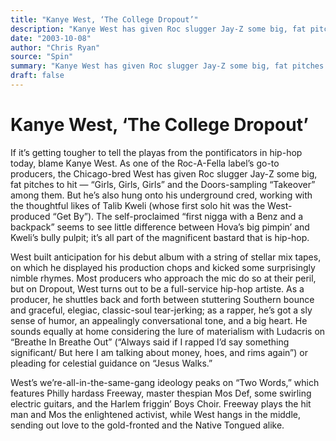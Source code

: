 ```yaml
---
title: "Kanye West, ‘The College Dropout’"
description: "Kanye West has given Roc slugger Jay-Z some big, fat pitches to hit. But he’s also hung onto his underground cred, working with the thoughtful likes of Talib Kweli. West built anticipation for his deb..."
date: "2003-10-08"
author: "Chris Ryan"
source: "Spin"
summary: "Kanye West has given Roc slugger Jay-Z some big, fat pitches to hit. But he’s also hung onto his underground cred, working with the thoughtful likes of Talib Kweli. West built anticipation for his debut album with a string of stellar mix tapes."
draft: false
---
```


# Kanye West, ‘The College Dropout’

If it’s getting tougher to tell the playas from the pontificators in hip-hop today, blame Kanye West. As one of the Roc-A-Fella label’s go-to producers, the Chicago-bred West has given Roc slugger Jay-Z some big, fat pitches to hit — “Girls, Girls, Girls” and the Doors-sampling “Takeover” among them. But he’s also hung onto his underground cred, working with the thoughtful likes of Talib Kweli (whose first solo hit was the West-produced “Get By”). The self-proclaimed “first nigga with a Benz and a backpack” seems to see little difference between Hova’s big pimpin’ and Kweli’s bully pulpit; it’s all part of the magnificent bastard that is hip-hop.

West built anticipation for his debut album with a string of stellar mix tapes, on which he displayed his production chops and kicked some surprisingly nimble rhymes. Most producers who approach the mic do so at their peril, but on Dropout, West turns out to be a full-service hip-hop artiste. As a producer, he shuttles back and forth between stuttering Southern bounce and graceful, elegiac, classic-soul tear-jerking; as a rapper, he’s got a sly sense of humor, an appealingly conversational tone, and a big heart. He sounds equally at home considering the lure of materialism with Ludacris on “Breathe In Breathe Out” (“Always said if I rapped I’d say something significant/ But here I am talking about money, hoes, and rims again”) or pleading for celestial guidance on “Jesus Walks.”

West’s we’re-all-in-the-same-gang ideology peaks on “Two Words,” which features Philly hardass Freeway, master thespian Mos Def, some swirling electric guitars, and the Harlem friggin’ Boys Choir. Freeway plays the hit man and Mos the enlightened activist, while West hangs in the middle, sending out love to the gold-fronted and the Native Tongued alike.
